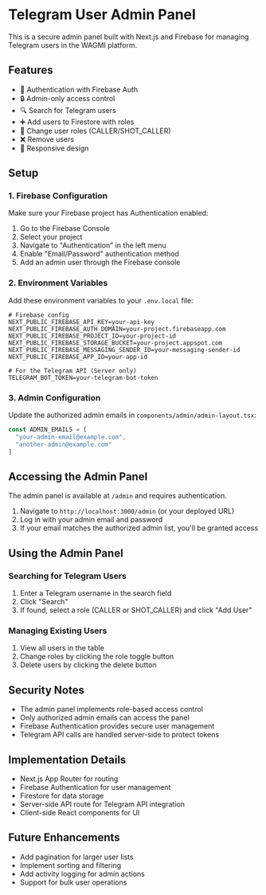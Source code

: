 # Telegram User Admin Panel

This is a secure admin panel built with Next.js and Firebase for managing Telegram users in the WAGMI platform.

## Features

- 🔐 Authentication with Firebase Auth
- 🔒 Admin-only access control
- 🔍 Search for Telegram users
- ➕ Add users to Firestore with roles
- 🔄 Change user roles (CALLER/SHOT_CALLER)
- ❌ Remove users
- 📱 Responsive design

## Setup

### 1. Firebase Configuration

Make sure your Firebase project has Authentication enabled:

1. Go to the Firebase Console
2. Select your project
3. Navigate to "Authentication" in the left menu
4. Enable "Email/Password" authentication method
5. Add an admin user through the Firebase console

### 2. Environment Variables

Add these environment variables to your `.env.local` file:

```
# Firebase config
NEXT_PUBLIC_FIREBASE_API_KEY=your-api-key
NEXT_PUBLIC_FIREBASE_AUTH_DOMAIN=your-project.firebaseapp.com
NEXT_PUBLIC_FIREBASE_PROJECT_ID=your-project-id
NEXT_PUBLIC_FIREBASE_STORAGE_BUCKET=your-project.appspot.com
NEXT_PUBLIC_FIREBASE_MESSAGING_SENDER_ID=your-messaging-sender-id
NEXT_PUBLIC_FIREBASE_APP_ID=your-app-id

# For the Telegram API (Server only)
TELEGRAM_BOT_TOKEN=your-telegram-bot-token
```

### 3. Admin Configuration

Update the authorized admin emails in `components/admin/admin-layout.tsx`:

```typescript
const ADMIN_EMAILS = [
  "your-admin-email@example.com",
  "another-admin@example.com"
]
```

## Accessing the Admin Panel

The admin panel is available at `/admin` and requires authentication.

1. Navigate to `http://localhost:3000/admin` (or your deployed URL)
2. Log in with your admin email and password
3. If your email matches the authorized admin list, you'll be granted access

## Using the Admin Panel

### Searching for Telegram Users

1. Enter a Telegram username in the search field
2. Click "Search"
3. If found, select a role (CALLER or SHOT_CALLER) and click "Add User"

### Managing Existing Users

1. View all users in the table
2. Change roles by clicking the role toggle button
3. Delete users by clicking the delete button

## Security Notes

- The admin panel implements role-based access control
- Only authorized admin emails can access the panel
- Firebase Authentication provides secure user management
- Telegram API calls are handled server-side to protect tokens

## Implementation Details

- Next.js App Router for routing
- Firebase Authentication for user management
- Firestore for data storage
- Server-side API route for Telegram API integration
- Client-side React components for UI

## Future Enhancements

- Add pagination for larger user lists
- Implement sorting and filtering
- Add activity logging for admin actions
- Support for bulk user operations 